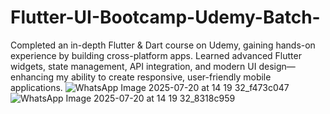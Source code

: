 # Flutter-UI-Bootcamp-Udemy-Batch-
Completed an in-depth Flutter &amp; Dart course on Udemy, gaining hands-on experience by building cross-platform apps. Learned advanced Flutter widgets, state management, API integration, and modern UI design—enhancing my ability to create responsive, user-friendly mobile applications.
![WhatsApp Image 2025-07-20 at 14 19 32_f473c047](https://github.com/user-attachments/assets/9c959928-c327-4dc3-bbbc-ec86eba360a2)
![WhatsApp Image 2025-07-20 at 14 19 32_8318c959](https://github.com/user-attachments/assets/6aa1b3b7-f847-45eb-933e-45d84968d135)

